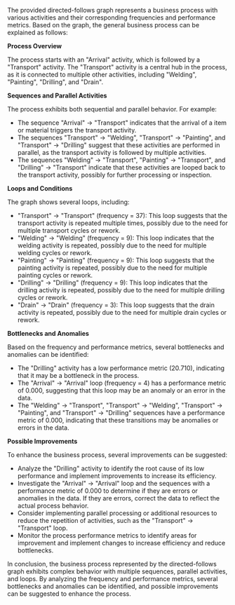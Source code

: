 The provided directed-follows graph represents a business process with various activities and their corresponding frequencies and performance metrics. Based on the graph, the general business process can be explained as follows:

**Process Overview**

The process starts with an "Arrival" activity, which is followed by a "Transport" activity. The "Transport" activity is a central hub in the process, as it is connected to multiple other activities, including "Welding", "Painting", "Drilling", and "Drain".

**Sequences and Parallel Activities**

The process exhibits both sequential and parallel behavior. For example:

* The sequence "Arrival" -> "Transport" indicates that the arrival of a item or material triggers the transport activity.
* The sequences "Transport" -> "Welding", "Transport" -> "Painting", and "Transport" -> "Drilling" suggest that these activities are performed in parallel, as the transport activity is followed by multiple activities.
* The sequences "Welding" -> "Transport", "Painting" -> "Transport", and "Drilling" -> "Transport" indicate that these activities are looped back to the transport activity, possibly for further processing or inspection.

**Loops and Conditions**

The graph shows several loops, including:

* "Transport" -> "Transport" (frequency = 37): This loop suggests that the transport activity is repeated multiple times, possibly due to the need for multiple transport cycles or rework.
* "Welding" -> "Welding" (frequency = 9): This loop indicates that the welding activity is repeated, possibly due to the need for multiple welding cycles or rework.
* "Painting" -> "Painting" (frequency = 9): This loop suggests that the painting activity is repeated, possibly due to the need for multiple painting cycles or rework.
* "Drilling" -> "Drilling" (frequency = 9): This loop indicates that the drilling activity is repeated, possibly due to the need for multiple drilling cycles or rework.
* "Drain" -> "Drain" (frequency = 3): This loop suggests that the drain activity is repeated, possibly due to the need for multiple drain cycles or rework.

**Bottlenecks and Anomalies**

Based on the frequency and performance metrics, several bottlenecks and anomalies can be identified:

* The "Drilling" activity has a low performance metric (20.710), indicating that it may be a bottleneck in the process.
* The "Arrival" -> "Arrival" loop (frequency = 4) has a performance metric of 0.000, suggesting that this loop may be an anomaly or an error in the data.
* The "Welding" -> "Transport", "Transport" -> "Welding", "Transport" -> "Painting", and "Transport" -> "Drilling" sequences have a performance metric of 0.000, indicating that these transitions may be anomalies or errors in the data.

**Possible Improvements**

To enhance the business process, several improvements can be suggested:

* Analyze the "Drilling" activity to identify the root cause of its low performance and implement improvements to increase its efficiency.
* Investigate the "Arrival" -> "Arrival" loop and the sequences with a performance metric of 0.000 to determine if they are errors or anomalies in the data. If they are errors, correct the data to reflect the actual process behavior.
* Consider implementing parallel processing or additional resources to reduce the repetition of activities, such as the "Transport" -> "Transport" loop.
* Monitor the process performance metrics to identify areas for improvement and implement changes to increase efficiency and reduce bottlenecks.

In conclusion, the business process represented by the directed-follows graph exhibits complex behavior with multiple sequences, parallel activities, and loops. By analyzing the frequency and performance metrics, several bottlenecks and anomalies can be identified, and possible improvements can be suggested to enhance the process.
